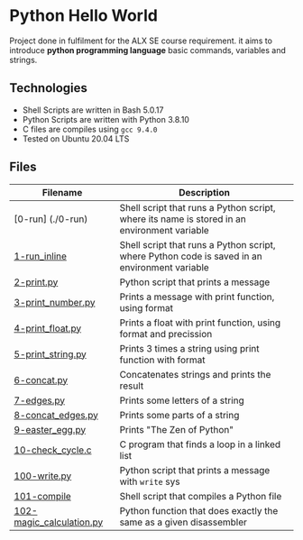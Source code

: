 # Python Hello World
Project done in fulfilment for the ALX SE course requirement. it aims to introduce **python programming language** basic commands, variables and strings.

## Technologies
* Shell Scripts are written in Bash 5.0.17
* Python Scripts are written with Python 3.8.10
* C files are compiles using `gcc 9.4.0`
* Tested on Ubuntu 20.04 LTS

## Files

|Filename | Description |
| -------- | ----------- |
|[0-run] (./0-run) | Shell script that runs a Python script, where its name is stored in an environment variable |
| [1-run_inline](./1-run_inline) | Shell script that runs a Python script, where Python code is saved in an environment variable |
| [2-print.py](./2-print.py) | Python script that prints a message |
| [3-print_number.py](./3-print_number.py) | Prints a message with print function, using format |
| [4-print_float.py](./4-print_float.py) | Prints a float with print function, using format and precission |
| [5-print_string.py](./5-print_string.py) | Prints 3 times a string using print function with format |
| [6-concat.py](./6-concat.py) | Concatenates strings and prints the result |
| [7-edges.py](./7-edges.py) | Prints some letters of a string |
| [8-concat_edges.py](./8-concat_edges.py) | Prints some parts of a string |
| [9-easter_egg.py](./9-easter_egg.py) | Prints "The Zen of Python" |
| [10-check_cycle.c](./10-check_cycle.c) | C program that finds a loop in a linked list |
| [100-write.py](./100-write.py) | Python script that prints a message with `write` sys |
| [101-compile](./101-compile) | Shell script that compiles a Python file |
| [102-magic_calculation.py](./102-magic_calculation.py) | Python function that does exactly the same as a given disassembler |
